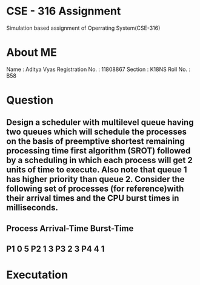 # CSE - 316 Assignment
Simulation based assignment of Operrating System(CSE-316)
# About ME
Name : Aditya Vyas
Registration No. : 11808867
Section : K18NS
Roll No. : B58
# Question
Design a scheduler with multilevel queue having two queues which will schedule the processes on
the basis of  preemptive shortest remaining processing time first algorithm (SROT) followed by
a scheduling in which each process will get 2 units of time to execute. Also note that queue 1
has higher priority than queue 2.  Consider the following set of processes (for reference)with
their arrival times and the CPU burst times in milliseconds.
-------------------------------------
Process  Arrival-Time   Burst-Time
-------------------------------------
P1             0      	       5
P2             1               3
P3             2               3
P4             4               1
-------------------------------------
# Executation
